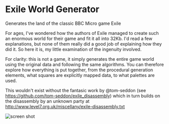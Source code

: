 # Exile World Generator
Generates the land of the classic BBC Micro game Exile

For ages, I've wondered how the authors of Exile managed to create such an enormous world for their game and fit it all into 32Kb. I'd read a few explanations, but none of them really did a good job of explaining how they did it. So here it is, my little examination of the ingenuity involved.

For clarity: this is not a game, it simply generates the entire game world using the original data and following the same algorithms. You can therefore explore how everything is put together, from the procedural generation elements, what squares are explicitly mapped data, to what palettes are used.

This wouldn't exist without the fantasic work by @tom-seddon (see https://github.com/tom-seddon/exile_disassembly) which in turn builds on the disassembly by an unknown party at http://www.level7.org.uk/miscellany/exile-disassembly.txt

![screen shot](https://github.com/JonSaffron/ExileWorldGenerator/blob/master/Doco/ScreenShot.png?raw=true "Screenshot")
